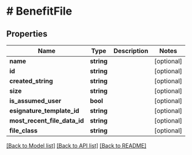 # # BenefitFile

## Properties

Name | Type | Description | Notes
------------ | ------------- | ------------- | -------------
**name** | **string** |  | [optional]
**id** | **string** |  | [optional]
**created_string** | **string** |  | [optional]
**size** | **string** |  | [optional]
**is_assumed_user** | **bool** |  | [optional]
**esignature_template_id** | **string** |  | [optional]
**most_recent_file_data_id** | **string** |  | [optional]
**file_class** | **string** |  | [optional]

[[Back to Model list]](../../README.md#models) [[Back to API list]](../../README.md#endpoints) [[Back to README]](../../README.md)
